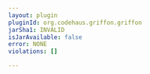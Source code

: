 ```yaml
---
layout: plugin
pluginId: org.codehaus.griffon.griffon
jarSha1: INVALID
isJarAvailable: false
error: NONE
violations: []

---
```

